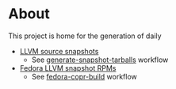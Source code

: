 # About

This project is home for the generation of daily

 * [LLVM source snapshots](https://github.com/kwk/llvm-daily-fedora-rpms/releases/tag/source-snapshot)
   * See [generate-snapshot-tarballs](https://github.com/kwk/llvm-daily-fedora-rpms/actions/workflows/generate-snapshot-tarballs.yml) workflow
 * [Fedora LLVM snapshot RPMs](https://copr.fedorainfracloud.org/coprs/g/fedora-llvm-team/llvm-snapshots/monitor/)
   * See [fedora-copr-build](https://github.com/kwk/llvm-daily-fedora-rpms/actions/workflows/fedora-copr-build.yml) workflow
